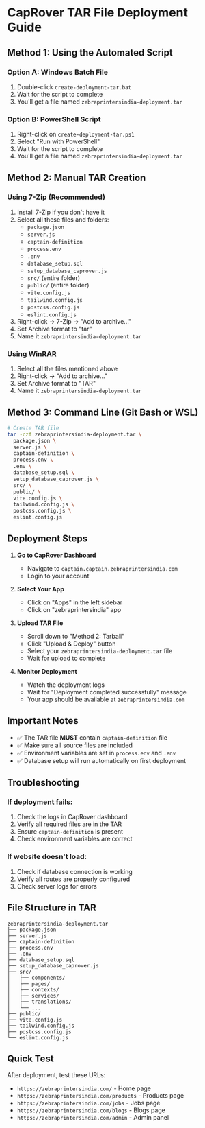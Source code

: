 # CapRover TAR File Deployment Guide

## Method 1: Using the Automated Script

### Option A: Windows Batch File
1. Double-click `create-deployment-tar.bat`
2. Wait for the script to complete
3. You'll get a file named `zebraprintersindia-deployment.tar`

### Option B: PowerShell Script
1. Right-click on `create-deployment-tar.ps1`
2. Select "Run with PowerShell"
3. Wait for the script to complete
4. You'll get a file named `zebraprintersindia-deployment.tar`

## Method 2: Manual TAR Creation

### Using 7-Zip (Recommended)
1. Install 7-Zip if you don't have it
2. Select all these files and folders:
   - `package.json`
   - `server.js`
   - `captain-definition`
   - `process.env`
   - `.env`
   - `database_setup.sql`
   - `setup_database_caprover.js`
   - `src/` (entire folder)
   - `public/` (entire folder)
   - `vite.config.js`
   - `tailwind.config.js`
   - `postcss.config.js`
   - `eslint.config.js`
3. Right-click → 7-Zip → "Add to archive..."
4. Set Archive format to "tar"
5. Name it `zebraprintersindia-deployment.tar`

### Using WinRAR
1. Select all the files mentioned above
2. Right-click → "Add to archive..."
3. Set Archive format to "TAR"
4. Name it `zebraprintersindia-deployment.tar`

## Method 3: Command Line (Git Bash or WSL)

```bash
# Create TAR file
tar -czf zebraprintersindia-deployment.tar \
  package.json \
  server.js \
  captain-definition \
  process.env \
  .env \
  database_setup.sql \
  setup_database_caprover.js \
  src/ \
  public/ \
  vite.config.js \
  tailwind.config.js \
  postcss.config.js \
  eslint.config.js
```

## Deployment Steps

1. **Go to CapRover Dashboard**
   - Navigate to `captain.captain.zebraprintersindia.com`
   - Login to your account

2. **Select Your App**
   - Click on "Apps" in the left sidebar
   - Click on "zebraprintersindia" app

3. **Upload TAR File**
   - Scroll down to "Method 2: Tarball"
   - Click "Upload & Deploy" button
   - Select your `zebraprintersindia-deployment.tar` file
   - Wait for upload to complete

4. **Monitor Deployment**
   - Watch the deployment logs
   - Wait for "Deployment completed successfully" message
   - Your app should be available at `zebraprintersindia.com`

## Important Notes

- ✅ The TAR file **MUST** contain `captain-definition` file
- ✅ Make sure all source files are included
- ✅ Environment variables are set in `process.env` and `.env`
- ✅ Database setup will run automatically on first deployment

## Troubleshooting

### If deployment fails:
1. Check the logs in CapRover dashboard
2. Verify all required files are in the TAR
3. Ensure `captain-definition` is present
4. Check environment variables are correct

### If website doesn't load:
1. Check if database connection is working
2. Verify all routes are properly configured
3. Check server logs for errors

## File Structure in TAR

```
zebraprintersindia-deployment.tar
├── package.json
├── server.js
├── captain-definition
├── process.env
├── .env
├── database_setup.sql
├── setup_database_caprover.js
├── src/
│   ├── components/
│   ├── pages/
│   ├── contexts/
│   ├── services/
│   ├── translations/
│   └── ...
├── public/
├── vite.config.js
├── tailwind.config.js
├── postcss.config.js
└── eslint.config.js
```

## Quick Test

After deployment, test these URLs:
- `https://zebraprintersindia.com/` - Home page
- `https://zebraprintersindia.com/products` - Products page
- `https://zebraprintersindia.com/jobs` - Jobs page
- `https://zebraprintersindia.com/blogs` - Blogs page
- `https://zebraprintersindia.com/admin` - Admin panel